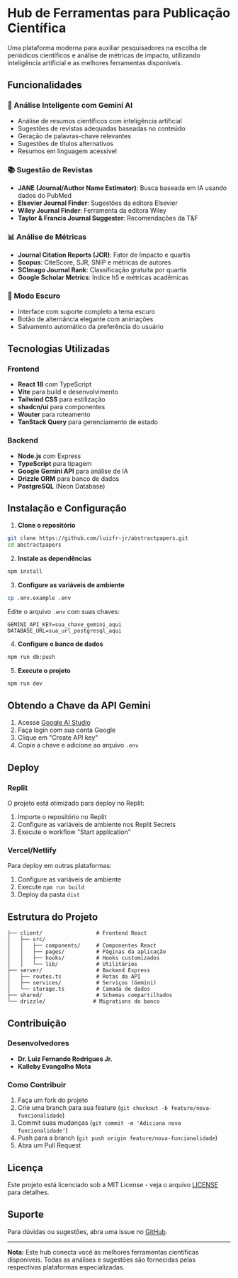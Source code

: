 # Hub de Ferramentas para Publicação Científica

Uma plataforma moderna para auxiliar pesquisadores na escolha de periódicos científicos e análise de métricas de impacto, utilizando inteligência artificial e as melhores ferramentas disponíveis.

## Funcionalidades

### 🧠 Análise Inteligente com Gemini AI
- Análise de resumos científicos com inteligência artificial
- Sugestões de revistas adequadas baseadas no conteúdo
- Geração de palavras-chave relevantes
- Sugestões de títulos alternativos
- Resumos em linguagem acessível

### 📚 Sugestão de Revistas
- **JANE (Journal/Author Name Estimator)**: Busca baseada em IA usando dados do PubMed
- **Elsevier Journal Finder**: Sugestões da editora Elsevier
- **Wiley Journal Finder**: Ferramenta da editora Wiley
- **Taylor & Francis Journal Suggester**: Recomendações da T&F

### 📊 Análise de Métricas
- **Journal Citation Reports (JCR)**: Fator de Impacto e quartis
- **Scopus**: CiteScore, SJR, SNIP e métricas de autores
- **SCImago Journal Rank**: Classificação gratuita por quartis
- **Google Scholar Metrics**: Índice h5 e métricas acadêmicas

### 🌙 Modo Escuro
- Interface com suporte completo a tema escuro
- Botão de alternância elegante com animações
- Salvamento automático da preferência do usuário

## Tecnologias Utilizadas

### Frontend
- **React 18** com TypeScript
- **Vite** para build e desenvolvimento
- **Tailwind CSS** para estilização
- **shadcn/ui** para componentes
- **Wouter** para roteamento
- **TanStack Query** para gerenciamento de estado

### Backend
- **Node.js** com Express
- **TypeScript** para tipagem
- **Google Gemini API** para análise de IA
- **Drizzle ORM** para banco de dados
- **PostgreSQL** (Neon Database)

## Instalação e Configuração

1. **Clone o repositório**
```bash
git clone https://github.com/luizfr-jr/abstractpapers.git
cd abstractpapers
```

2. **Instale as dependências**
```bash
npm install
```

3. **Configure as variáveis de ambiente**
```bash
cp .env.example .env
```

Edite o arquivo `.env` com suas chaves:
```
GEMINI_API_KEY=sua_chave_gemini_aqui
DATABASE_URL=sua_url_postgresql_aqui
```

4. **Configure o banco de dados**
```bash
npm run db:push
```

5. **Execute o projeto**
```bash
npm run dev
```

## Obtendo a Chave da API Gemini

1. Acesse [Google AI Studio](https://makersuite.google.com/app/apikey)
2. Faça login com sua conta Google
3. Clique em "Create API key"
4. Copie a chave e adicione ao arquivo `.env`

## Deploy

### Replit
O projeto está otimizado para deploy no Replit:
1. Importe o repositório no Replit
2. Configure as variáveis de ambiente nos Replit Secrets
3. Execute o workflow "Start application"

### Vercel/Netlify
Para deploy em outras plataformas:
1. Configure as variáveis de ambiente
2. Execute `npm run build`
3. Deploy da pasta `dist`

## Estrutura do Projeto

```
├── client/                 # Frontend React
│   ├── src/
│   │   ├── components/     # Componentes React
│   │   ├── pages/          # Páginas da aplicação
│   │   ├── hooks/          # Hooks customizados
│   │   └── lib/            # Utilitários
├── server/                 # Backend Express
│   ├── routes.ts           # Rotas da API
│   ├── services/           # Serviços (Gemini)
│   └── storage.ts          # Camada de dados
├── shared/                 # Schemas compartilhados
└── drizzle/               # Migrations do banco
```

## Contribuição

### Desenvolvedores
- **Dr. Luiz Fernando Rodrigues Jr.**
- **Kalleby Evangelho Mota**

### Como Contribuir
1. Faça um fork do projeto
2. Crie uma branch para sua feature (`git checkout -b feature/nova-funcionalidade`)
3. Commit suas mudanças (`git commit -m 'Adiciona nova funcionalidade'`)
4. Push para a branch (`git push origin feature/nova-funcionalidade`)
5. Abra um Pull Request

## Licença

Este projeto está licenciado sob a MIT License - veja o arquivo [LICENSE](LICENSE) para detalhes.

## Suporte

Para dúvidas ou sugestões, abra uma issue no [GitHub](https://github.com/luizfr-jr/abstractpapers/issues).

---

**Nota:** Este hub conecta você às melhores ferramentas científicas disponíveis. Todas as análises e sugestões são fornecidas pelas respectivas plataformas especializadas.